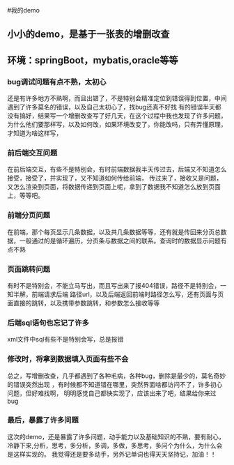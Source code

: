 #我的demo
##   小小的demo，是基于一张表的增删改查
##   环境：springBoot，mybatis,oracle等等
###  bug调试问题有点不熟，太初心
还是有许多地方不熟啊，而且出错了，不是特别会精准定位到错误得到位置，中间遇到了许多莫名的错误，以及自己太初心了，找bug还真不好找
有的错误半天都没有搞好，结果写一个增删改查写了好几天，在这个过程中我也发现了许多问题，为什么他们要那样写，以及如何改，如果环境改变了，你能改吗，只有弄懂原理，才知道为啥这样写，
###  前后端交互问题
在前后端交互，有些不是特别会，有时前端数据我半天传过去，后端又不知道怎么接受，接受了，并实现了，又不知道如何传给前端，
传过来了，接收又是问题，又怎么渲染到页面，将数据传递到页面上呢，拿到了数据我不知道怎么放到页面上，等等吧。
###   前端分页问题
在前端，那个每页显示几条数据，以及共几条数据等等，还有就是传回来分页总数据，一般通过的是循环遍历，分页条与数据之间的联系。查询时的数据显示问题有点不熟
###  页面跳转问题
有时不是特别会，不能立马写出，而且写出来了报404错误，路径不是特别会，一知半解，前端请求后端
路径url，以及后端返回前端时路径怎么写，还有页面与页面直接的跳转，以及携带参数跳转，和参数怎么接收等等
###  后端sql语句也忘记了许多
xml文件中sql有些不是特别会写，总是报错
###  修改时，将拿到数据填入页面有些不会
总之，写增删改查，几乎都遇到了各种毛病，各种bug，删除是最少的，莫名奇妙的错误突然出现
，有时候都不知道错在哪里，突然界面啥都访问不了，许多初心问题，但好难找啊，
明明感觉自己都快实现了，应该出来了吧，结果给你来过bug
###  最后，暴露了许多问题
这次的demo，还是暴露了许多问题，动手能力以及基础知识的不熟，要有耐心，
冷静下来,分析，思考，多分析，多调，多做，多思考，多问个为什么，为什么会是这样实现的。
我觉得还是要多动手，另外记单词也得天天坚持记，加油！！